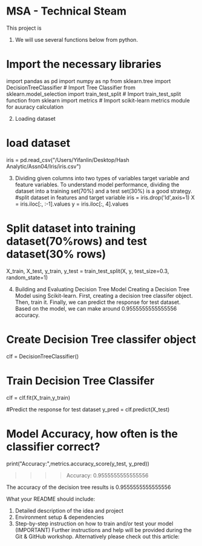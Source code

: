 # MSA - Technical Steam
This project is 

1.	 We will use several functions below from python. 
# Import the necessary libraries
import pandas as pd
import numpy as np
from sklearn.tree import DecisionTreeClassifier  # Import Tree Classifier
from sklearn.model_selection import train_test_split # Import train_test_split function
from sklearn import metrics # Import scikit-learn metrics module for auuracy calculation

2.	Loading dataset 
# load dataset
iris = pd.read_csv("/Users/Yifanlin/Desktop/Hash Analytic/Assn04/Iris/iris.csv")

3.	Dividing given columns into two types of variables target variable and feature variables. To understand model performance, dividing the dataset into a training set(70%) and a test set(30%) is a good strategy.
#split dataset in features and target variable
iris = iris.drop('Id',axis=1)
X = iris.iloc[:, :-1].values
y = iris.iloc[:, 4].values

# Split dataset into training dataset(70%rows) and test dataset(30% rows)
X_train, X_test, y_train, y_test = train_test_split(X, y, test_size=0.3, random_state=1)

4.	Building  and Evaluating Decision Tree Model
Creating a Decision Tree Model using Scikit-learn. First, creating a decision tree classifer object. Then, train it. Finally, we can predict the response for test dataset. Based on the model, we can make around 0.9555555555555556 accuracy.
# Create Decision Tree classifer object
clf = DecisionTreeClassifier()

# Train Decision Tree Classifer
clf = clf.fit(X_train,y_train)

#Predict the response for test dataset
y_pred = clf.predict(X_test)

# Model Accuracy, how often is the classifier correct?
print("Accuracy:",metrics.accuracy_score(y_test, y_pred))

>>>> Accuracy: 0.9555555555555556
	
The accuracy of the decision tree results is 0.9555555555555556


What your README should include: 
1.	Detailed description of the idea and project
2.	Environment setup & dependencies 
3.	Step-by-step instruction on how to train and/or test your model (IMPORTANT) 
Further instructions and help will be provided during the Git & GitHub workshop. 
Alternatively please check out this article: 

